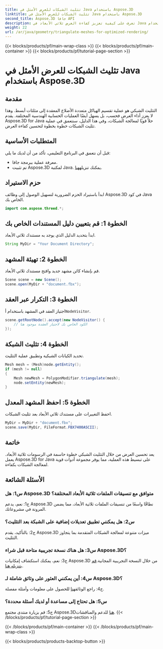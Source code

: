 ```yaml
---
title: تثليث الشبكات للعرض الأمثل في Java باستخدام Aspose.3D
linktitle: تثليث الشبكات للعرض الأمثل في Java باستخدام Aspose.3D
second_title: Aspose.3D جافا API
description: تعرف على كيفية تعزيز كفاءة العرض ثلاثي الأبعاد في Java باستخدام Aspose.3D. شبكات مثلثة للحصول على الأداء الأمثل.
weight: 22
url: /ar/java/geometry/triangulate-meshes-for-optimized-rendering/
---
```


{{< blocks/products/pf/main-wrap-class >}}
{{< blocks/products/pf/main-container >}}
{{< blocks/products/pf/tutorial-page-section >}}

# تثليث الشبكات للعرض الأمثل في Java باستخدام Aspose.3D

## مقدمة

التثليث الشبكي هو عملية تقسيم الهياكل متعددة الأضلاع المعقدة إلى مثلثات أبسط. وهذا لا يعزز أداء العرض فحسب، بل يسهل أيضًا العمليات الحسابية الهندسية المختلفة. يقدم Aspose.3D for Java حلاً قويًا لمعالجة الشبكات، وفي هذا الدليل، سنتعمق في عملية تثليث الشبكات خطوة بخطوة لتحسين كفاءة العرض.

## المتطلبات الأساسية

قبل أن نتعمق في البرنامج التعليمي، تأكد من أن لديك ما يلي:

- معرفة عملية ببرمجة جافا.
-  تم تثبيت Aspose.3D لمكتبة Java. يمكنك تنزيله[هنا](https://releases.aspose.com/3d/java/).

## حزم الاستيراد

ابدأ باستيراد الحزم الضرورية لتسهيل الوصول إلى وظائف Aspose.3D في كود Java الخاص بك.

```java
import com.aspose.threed.*;
```

## الخطوة 1: قم بتعيين دليل المستندات الخاص بك

ابدأ بتحديد الدليل الذي يوجد به مستندك ثلاثي الأبعاد.

```java
String MyDir = "Your Document Directory";
```

## الخطوة 2: تهيئة المشهد

قم بإنشاء كائن مشهد جديد وافتح مستندك ثلاثي الأبعاد.

```java
Scene scene = new Scene();
scene.open(MyDir + "document.fbx");
```

## الخطوة 3: التكرار عبر العقد

 اجتياز العقد في المشهد باستخدام أ`NodeVisitor`.

```java
scene.getRootNode().accept(new NodeVisitor() {
    // الكود الخاص بك لاجتياز العقدة موجود هنا
});
```

## الخطوة 4: تثليث الشبكة

تحديد الكيانات الشبكية وتطبيق عملية التثليث.

```java
Mesh mesh = (Mesh)node.getEntity();
if (mesh != null)
{
    Mesh newMesh = PolygonModifier.triangulate(mesh);
    node.setEntity(newMesh);
}
```

## الخطوة 5: احفظ المشهد المعدل

احفظ التغييرات على مستندك ثلاثي الأبعاد بعد تثليث الشبكات.

```java
MyDir = MyDir + "document.fbx";
scene.save(MyDir, FileFormat.FBX7400ASCII);
```

## خاتمة

يعد تحسين العرض من خلال التثليث الشبكي خطوة حاسمة في الرسومات ثلاثية الأبعاد. يعمل Aspose.3D for Java على تبسيط هذه العملية، مما يوفر مجموعة أدوات قوية لمعالجة الشبكات بكفاءة.

## الأسئلة الشائعة

### س1: هل Aspose.3D متوافق مع تنسيقات الملفات ثلاثية الأبعاد المختلفة؟

ج1: نعم، يدعم Aspose.3D نطاقًا واسعًا من تنسيقات الملفات ثلاثية الأبعاد، مما يضمن المرونة في مشروعاتك.

### س2: هل يمكنني تطبيق تعديلات إضافية على الشبكة بعد التثليث؟

ج2: بالتأكيد، يقدم Aspose.3D ميزات متنوعة لمعالجة الشبكات المتقدمة بما يتجاوز التثليث.

### س3: هل هناك نسخة تجريبية متاحة قبل شراء Aspose.3D؟

 ج3: نعم، يمكنك استكشاف إمكانيات Aspose.3D من خلال النسخة التجريبية المجانية.[قم بتنزيله هنا](https://releases.aspose.com/).

### س4: أين يمكنني العثور على وثائق شاملة لـ Aspose.3D؟

 ج4: راجع الوثائق[هنا](https://reference.aspose.com/3d/java/) للحصول على معلومات وأمثلة مفصلة.

### س5: هل تحتاج إلى مساعدة أو لديك أسئلة محددة؟

 ج5: قم بزيارة منتدى مجتمع Aspose.3D[هنا](https://forum.aspose.com/c/3d/18) للدعم والمناقشات.
{{< /blocks/products/pf/tutorial-page-section >}}

{{< /blocks/products/pf/main-container >}}
{{< /blocks/products/pf/main-wrap-class >}}

{{< blocks/products/products-backtop-button >}}
